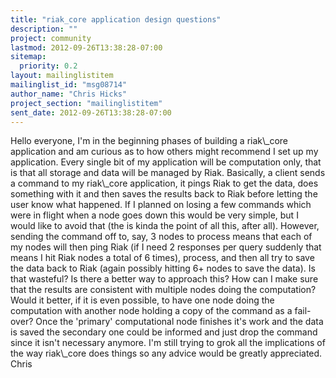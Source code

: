 ```yaml
---
title: "riak_core application design questions"
description: ""
project: community
lastmod: 2012-09-26T13:38:28-07:00
sitemap:
  priority: 0.2
layout: mailinglistitem
mailinglist_id: "msg08714"
author_name: "Chris Hicks"
project_section: "mailinglistitem"
sent_date: 2012-09-26T13:38:28-07:00
---
```


Hello everyone,
I'm in the beginning phases of building a riak\\_core application and am curious 
as to how others might recommend I set up my application. Every single bit of 
my application will be computation only, that is that all storage and data will 
be managed by Riak. Basically, a client sends a command to my riak\\_core 
application, it pings Riak to get the data, does something with it and then 
saves the results back to Riak before letting the user know what happened. If I 
planned on losing a few commands which were in flight when a node goes down 
this would be very simple, but I would like to avoid that (the is kinda the 
point of all this, after all). However, sending the command off to, say, 3 
nodes to process means that each of my nodes will then ping Riak (if I need 2 
responses per query suddenly that means I hit Riak nodes a total of 6 times), 
process, and then all try to save the data back to Riak (again possibly hitting 
6+ nodes to save the data). Is that wasteful? Is there a better way to approach 
this? How can I make sure that the results are consistent with multiple nodes 
doing the computation?
Would it better, if it is even possible, to have one node doing the computation 
with another node holding a copy of the command as a fail-over? Once the 
'primary' computational node finishes it's work and the data is saved the 
secondary one could be informed and just drop the command since it isn't 
necessary anymore. I'm still trying to grok all the implications of the way 
riak\\_core does things so any advice would be greatly appreciated.
Chris 

